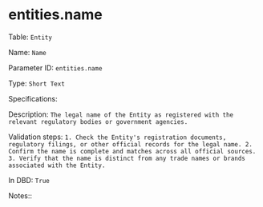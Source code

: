 # entities.name

Table: ```Entity```

Name: ```Name```

Parameter ID: ```entities.name```

Type: ```Short Text```

Specifications: 

Description: ```The legal name of the Entity as registered with the relevant regulatory bodies or government agencies.```

Validation steps: ```1. Check the Entity's registration documents, regulatory filings, or other official records for the legal name.
2. Confirm the name is complete and matches across all official sources.
3. Verify that the name is distinct from any trade names or brands associated with the Entity.```

In DBD: ```True```

Notes:: 

